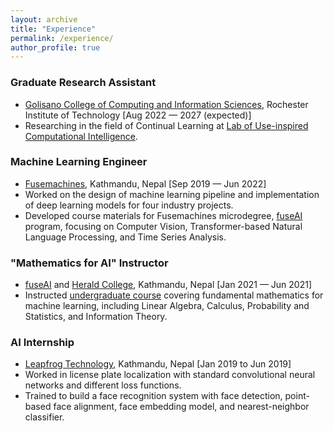 ```yaml
---
layout: archive
title: "Experience"
permalink: /experience/
author_profile: true
---
```


### Graduate Research Assistant  
  * [Golisano College of Computing and Information Sciences](https://www.rit.edu/computing/), Rochester Institute of Technology [Aug 2022 — 2027 (expected)] 
  * Researching in the field of Continual Learning at [Lab of Use-inspired Computational Intelligence](https://ruililuci.com//).

### Machine Learning Engineer
  * [Fusemachines](https://fusemachines.com/),            Kathmandu, Nepal [Sep 2019 — Jun 2022]
  * Worked on the design of machine learning pipeline and implementation of deep learning models for four industry projects. 
  * Developed course materials for Fusemachines microdegree, [fuseAI](https://fuse.ai/ai-programs/microdegree-specialization/) program, focusing on Computer Vision, Transformer-based Natural Language Processing, and Time Series Analysis.

### "Mathematics for AI" Instructor 
  * [fuseAI](https://fuse.ai/ai-programs/) and [Herald College](https://heraldcollege.edu.np/), Kathmandu, Nepal [Jan 2021 — Jun 2021]
  * Instructed [undergraduate course](https://fuse.ai/ai-programs/foundations-in-artificial-intelligence/) covering fundamental mathematics for machine learning, including Linear Algebra, Calculus, Probability and Statistics, and Information Theory.

### AI Internship
  * [Leapfrog Technology](https://www.lftechnology.com/), Kathmandu, Nepal [Jan 2019 to Jun 2019]
  * Worked in license plate localization with standard convolutional neural networks and different loss functions.
  * Trained to build a face recognition system with face detection, point-based face alignment, face embedding model, and nearest-neighbor classifier.
